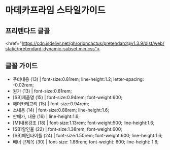 # 마데카프라임 스타일가이드
## 프리텐다드 글꼴
<href="https://cdn.jsdelivr.net/gh/orioncactus/pretendard@v1.3.9/dist/web/static/pretendard-dynamic-subset.min.css">
## 글꼴 가이드
* 푸터내용 (13) | font-size:0.81rem; line-height:1.2; letter-spacing: -0.02rem;
* 원가 (13) | font-size:0.81rem;
* [SB]제품명 (15) | font-size:0.94rem; font-weight:600;
* 헤더카테고리 (15) | font-size:0.94rem;
* 소내용 (14) | font-size:0.88rem; line-height:1.6;
* 판매가, 내용 (16) | line-height:1.6;
* [M]내용강조 (18) | font-size:1.13rem; font-weight:500; line-height:1.6;
* [SB]할인율 (22) | font-size:1.38rem; font-weight:600;
* [SB]메인타이틀 (24) | font-size:1.50rem; font-weight:600; line-height:1.6;
* 배너 큰제목 (30) | font-size: 1.88rem; font-weight: 600; line-height: 1.6;